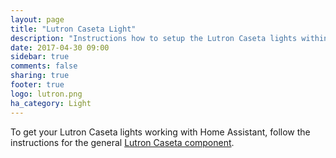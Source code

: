 ```yaml
---
layout: page
title: "Lutron Caseta Light"
description: "Instructions how to setup the Lutron Caseta lights within Home Assistant."
date: 2017-04-30 09:00
sidebar: true
comments: false
sharing: true
footer: true
logo: lutron.png
ha_category: Light
---
```


To get your Lutron Caseta lights working with Home Assistant, follow the instructions for the general [Lutron Caseta component](/components/lutron_caseta/).
